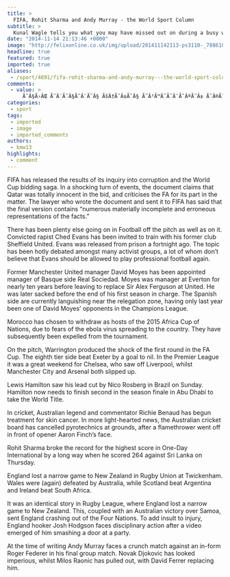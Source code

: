 ```yaml
---
title: >
  FIFA, Rohit Sharma and Andy Murray - the World Sport Column
subtitle: >
  Kunal Wagle tells you what you may have missed out on during a busy week of sport around the globe
date: "2014-11-14 21:13:46 +0000"
image: "http://felixonline.co.uk/img/upload/201411142113-ps3110-_78861027_robshaw_getty.jpg"
headline: true
featured: true
imported: true
aliases:
 - /sport/4891/fifa-rohit-sharma-and-andy-murray---the-world-sport-column
comments:
 - value: >
     Ã˜Â§Ã›ÂŒ Ã˜Â¨Ã˜Â§Ã˜Â¨Ã˜Â§ ÃšÂ†Ã˜Â±Ã˜Â§ Ã˜Â²Ã™ÂˆÃ˜Â¯Ã˜ÂªÃ˜Â± Ã˜Â®Ã˜Â¨Ã˜Â± Ã™Â†Ã™Â…Ã›ÂŒÃ˜Â¯Ã›ÂŒÃ™Â† Ã˜Â´Ã˜Â§Ã›ÂŒÃ˜Â¯ Ã›ÂŒÃ™Â‡ Ã˜Â¨Ã™Â†Ã˜Â¯Ã™Â‡ Ã˜Â®Ã˜Â¯Ã˜Â§Ã›ÂŒÃ›ÂŒ Ã˜Â¯Ã˜Â³Ã˜ÂªÃ˜Â±Ã˜Â³Ã›ÂŒ Ã˜Â¨Ã™Â‡ Ã™Â†Ã˜Âª Ã™Â†Ã˜Â¯Ã˜Â§Ã˜Â´Ã˜ÂªÃ™Â‡ Ã˜Â¨Ã˜Â§Ã˜Â´Ã™Â‡Ã™Â…Ã™Â† Ã™Â‚Ã˜Â¨Ã™Â„Ã˜Â§ Ã˜Â«Ã˜Â¨Ã˜Âª Ã™Â†Ã˜Â§Ã™Â… Ã˜Ã˜ª›ÂŒÃ™Â†Ã˜ÂªÂ˜Â±Ã™Â†Ã§ÂÃÃ›ÂŒ ÃšÂ©Ã˜Â±Ã˜Â¯Ã™Â‡ Ã˜Â¨Ã™ÂˆÃ˜Â¯Ã™Â… Ã˜Â¨Ã˜Â±Ã˜Â§Ã›ÂŒ Ã˜Â¯Ã›ÂŒÃ˜Â¯Ã˜Â§Ã˜Â± Ã˜Â¨Ã˜Â§ Ã˜Â¬Ã˜Â§Ã™Â†Ã˜Â¨Ã˜Â§Ã˜Â²Ã˜Â§Ã™Â† Ã˜Â¹Ã˜Â²Ã›ÂŒÃ˜Â²Ã˜Â®Ã›ÂŒÃ™Â„Ã›ÂŒ Ã™Â†Ã˜Â§Ã˜Â±Ã
categories:
 - sport
tags:
 - imported
 - image
 - imported_comments
authors:
 - kmw13
highlights:
 - comment
---
```


FIFA has released the results of its inquiry into corruption and the World Cup bidding saga. In a shocking turn of events, the document claims that Qatar was totally innocent in the bid, and criticises the FA for its part in the matter. The lawyer who wrote the document and sent it to FIFA has said that the final version contains “numerous materially incomplete and erroneous representations of the facts.”

There has been plenty else going on in Football off the pitch as well as on it. Convicted rapist Ched Evans has been invited to train with his former club Sheffield United. Evans was released from prison a fortnight ago. The topic has been hotly debated amongst many activist groups, a lot of whom don’t believe that Evans should be allowed to play professional football again.

Former Manchester United manager David Moyes has been appointed manager of Basque side Real Sociedad. Moyes was manager at Everton for nearly ten years before leaving to replace Sir Alex Ferguson at United. He was later sacked before the end of his first season in charge. The Spanish side are currently languishing near the relegation zone, having only last year been one of David Moyes’ opponents in the Champions League.

Morocco has chosen to withdraw as hosts of the 2015 Africa Cup of Nations, due to fears of the ebola virus spreading to the country. They have subsequently been expelled from the tournament.

On the pitch, Warrington produced the shock of the first round in the FA Cup. The eighth tier side beat Exeter by a goal to nil. In the Premier League it was a great weekend for Chelsea, who saw off Liverpool, whilst Manchester City and Arsenal both slipped up.

Lewis Hamilton saw his lead cut by Nico Rosberg in Brazil on Sunday. Hamilton now needs to finish second in the season finale in Abu Dhabi to take the World Title.

In cricket, Australian legend and commentator Richie Benaud has begun treatment for skin cancer. In more light-hearted news, the Australian cricket board has cancelled pyrotechnics at grounds, after a flamethrower went off in front of opener Aaron Finch’s face.

Rohit Sharma broke the record for the highest score in One-Day International by a long way when he scored 264 against Sri Lanka on Thursday.

England lost a narrow game to New Zealand in Rugby Union at Twickenham. Wales were (again) defeated by Australia, while Scotland beat Argentina and Ireland beat South Africa.

It was an identical story in Rugby League, where England lost a narrow game to New Zealand. This, coupled with an Australian victory over Samoa, sent England crashing out of the Four Nations. To add insult to injury, England hooker Josh Hodgson faces disciplinary action after a video emerged of him smashing a door at a party.

At the time of writing Andy Murray faces a crunch match against an in-form Roger Federer in his final group match. Novak Djokovic has looked imperious, whilst Milos Raonic has pulled out, with David Ferrer replacing him.
